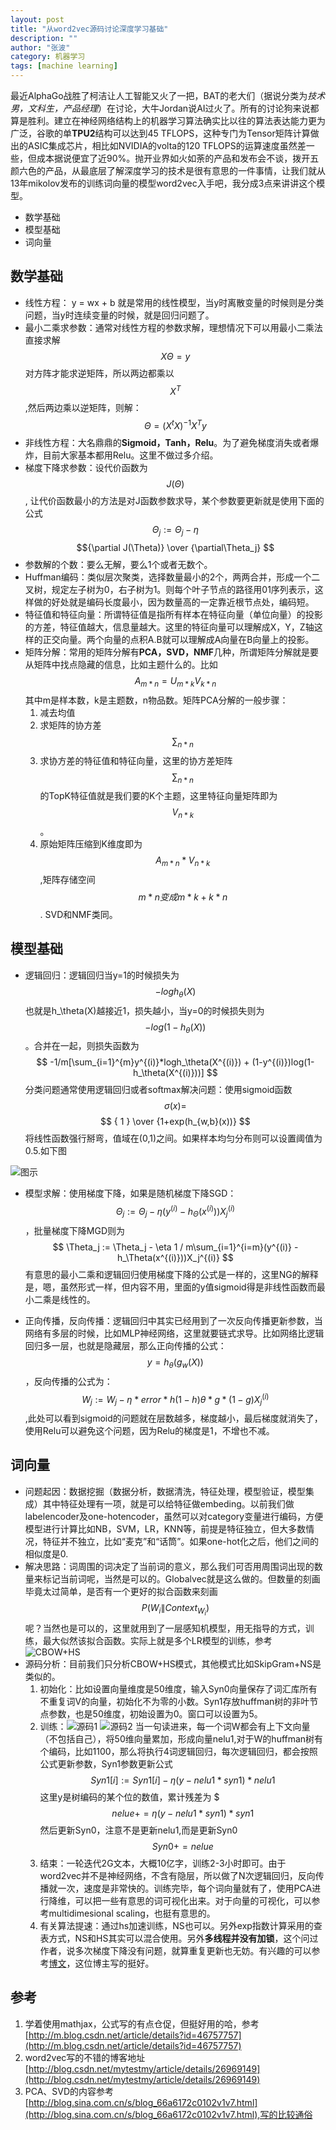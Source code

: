 ```yaml
---
layout: post
title: "从word2vec源码讨论深度学习基础"
description: ""
author: "张波"
category: 机器学习
tags: [machine learning]
---
```



最近AlphaGo战胜了柯洁让人工智能又火了一把，BAT的老大们（据说分类为*技术男，文科生，产品经理*）在讨论，大牛Jordan说AI过火了。所有的讨论狗来说都算是胜利。建立在神经网络结构上的机器学习算法确实比以往的算法表达能力更为广泛，谷歌的单**TPU2**结构可以达到45 TFLOPS，这种专门为Tensor矩阵计算做出的ASIC集成芯片，相比如NVIDIA的volta的120 TFLOPS的运算速度虽然差一些，但成本据说便宜了近90%。抛开业界如火如荼的产品和发布会不谈，拨开五颜六色的产品，从最底层了解深度学习的技术是很有意思的一件事情，让我们就从13年mikolov发布的训练词向量的模型word2vec入手吧，我分成3点来讲讲这个模型。

* 数学基础
* 模型基础
* 词向量

## 数学基础
* 线性方程： y = wx + b 就是常用的线性模型，当y时离散变量的时候则是分类问题，当y时连续变量的时候，就是回归问题了。
* 最小二乘求参数：通常对线性方程的参数求解，理想情况下可以用最小二乘法直接求解 $$ X\Theta = y $$ 对方阵才能求逆矩阵，所以两边都乘以 $$ X^T $$,然后两边乘以逆矩阵，则解： $$ \Theta = (X^tX)^{-1}X^Ty $$
* 非线性方程：大名鼎鼎的**Sigmoid，Tanh，Relu**。为了避免梯度消失或者爆炸，目前大家基本都用Relu。这里不做过多介绍。
* 梯度下降求参数：设代价函数为$$ J(\Theta) $$, 让代价函数最小的方法是对J函数参数求导，某个参数要更新就是使用下面的公式 $$ \Theta_j := \Theta_j - \eta $$$${\partial J(\Theta)} \over {\partial\Theta_j} $$
* 参数解的个数：要么无解，要么1个或者无数个。
* Huffman编码：类似层次聚类，选择数量最小的2个，两两合并，形成一个二叉树，规定左子树为0，右子树为1。则每个叶子节点的路径用01序列表示，这样做的好处就是编码长度最小，因为数量高的一定靠近根节点处，编码短。
* 特征值和特征向量：所谓特征值是指所有样本在特征向量（单位向量）的投影的方差，特征值越大，信息量越大。这里的特征向量可以理解成X，Y，Z轴这样的正交向量。两个向量的点积A.B就可以理解成A向量在B向量上的投影。
* 矩阵分解：常用的矩阵分解有**PCA，SVD，NMF**几种，所谓矩阵分解就是要从矩阵中找点隐藏的信息，比如主题什么的。比如$$ A_{m*n} = U_{m*k}V_{k*n}$$ 其中m是样本数，k是主题数，n物品数。矩阵PCA分解的一般步骤：
	1.	减去均值 
	2. 求矩阵的协方差$$\sum_{n*n}$$ 
	3. 求协方差的特征值和特征向量，这里的协方差矩阵$$\sum_{n*n}$$的TopK特征值就是我们要的K个主题，这里特征向量矩阵即为$$V_{n*k}$$。
	4. 原始矩阵压缩到K维度即为$$ A_{m*n}* V_{n*k} $$,矩阵存储空间$$m*n 变成m*k+ k*n$$. SVD和NMF类同。

## 模型基础
* 逻辑回归：逻辑回归当y=1的时候损失为$$-logh_\theta(X)$$ 也就是h_\theta(X)越接近1，损失越小，当y=0的时候损失则为$$-log(1-h_\theta(X))$$。合并在一起，则损失函数为 $$ -1/m[\sum_{i=1}^{m}y^{(i)}*logh_\theta(X^{(i)}) + (1-y^{(i)})log(1-h_\theta(X^{(i)}))] $$ 分类问题通常使用逻辑回归或者softmax解决问题：使用sigmoid函数 $$\sigma(x)=$$ $$ { 1 } \over {1+exp(h_{w,b}(x))} $$ 将线性函数强行掰弯，值域在(0,1)之间。如果样本均匀分布则可以设置阈值为0.5.如下图

![图示](http://p.blog.csdn.net/images/p_blog_csdn_net/chl033/612813/o_SigmoidFunction_701_2.gif)

* 模型求解：使用梯度下降，如果是随机梯度下降SGD：$$ \Theta_j := \Theta_j - \eta(y^{(i)} - h_\Theta(x^{(i)}))X_j^{(i)} $$ ，批量梯度下降MGD则为 $$ \Theta_j := \Theta_j - \eta 1 / m\sum_{i=1}^{i=m}(y^{(i)} - h_\Theta(x^{(i)}))X_j^{(i)} $$  有意思的最小二乘和逻辑回归使用梯度下降的公式是一样的，这里NG的解释是，嗯，虽然形式一样，但内容不用，里面的y值sigmoid得是非线性函数而最小二乘是线性的。

* 正向传播，反向传播：逻辑回归中其实已经用到了一次反向传播更新参数，当网络有多层的时候，比如MLP神经网络，这里就要链式求导。比如网络比逻辑回归多一层，也就是隐藏层，那么正向传播的公式：$$ y=h_\theta(g_w(X)) $$ ，反向传播的公式为：$$W_j:=W_j - \eta *error*h(1-h)\theta*g*(1-g)X_j^{(i)}$$,此处可以看到sigmoid的问题就在层数越多，梯度越小，最后梯度就消失了，使用Relu可以避免这个问题，因为Relu的梯度是1，不增也不减。

## 词向量
* 问题起因：数据挖掘（数据分析，数据清洗，特征处理，模型验证，模型集成）其中特征处理有一项，就是可以给特征做embeding。以前我们做labelencoder及one-hotencoder，虽然可以对category变量进行编码，方便模型进行计算比如NB，SVM，LR，KNN等，前提是特征独立，但大多数情况，特征并不独立，比如“麦克”和“话筒”。如果one-hot化之后，他们之间的相似度是0.
* 解决思路：词周围的词决定了当前词的意义，那么我们可否用周围词出现的数量来标记当前词呢，当然是可以的。Globalvec就是这么做的。但数量的刻画毕竟太过简单，是否有一个更好的拟合函数来刻画$$ P(W_i \|Context_{W_i}) $$呢？当然也是可以的，这里就用到了一层感知机模型，用无指导的方式，训练，最大似然该拟合函数。实际上就是多个LR模型的训练，参考 ![CBOW+HS](http://img.blog.csdn.net/20140525173342578)
* 源码分析：目前我们只分析CBOW+HS模式，其他模式比如SkipGram+NS是类似的。
	1. 初始化：比如设置向量维度是50维度，输入Syn0向量保存了词汇库所有不重复词V的向量，初始化不为零的小数。Syn1存放huffman树的非叶节点参数，也是50维度，初始设置为0。窗口可以设置为5。
	2. 训练：![源码1](http://img.blog.csdn.net/20140525182637750) ![源码2](http://img.blog.csdn.net/20140525182645906) 当一句读进来，每一个词W都会有上下文向量（不包括自己），将50维向量累加，形成向量nelu1,对于W的huffman树有个编码，比如1100，那么将执行4词逻辑回归，每次逻辑回归，都会按照公式更新参数，Syn1参数更新公式$$ Syn1[i]:=Syn1[i] - \eta(y - nelu1*syn1)*nelu1 $$ 这里y是树编码的某个位的数值，累计残差为 $$$nelue += \eta(y - nelu1*syn1)* syn1$$ 然后更新Syn0，注意不是更新nelu1,而是更新Syn0 $$ Syn0 += nelue $$
	3. 结束：一轮迭代2G文本，大概10亿字，训练2-3小时即可。由于word2vec并不是神经网络，不含有隐层，所以做了N次逻辑回归，反向传播就一次，速度是非常快的。训练完毕，每个词向量就有了，使用PCA进行降维，可以把一些有意思的词可视化出来。对于向量的可视化，可以参考multidimesional scaling，也挺有意思的。
   4. 有关算法提速：通过hs加速训练，NS也可以。另外exp指数计算采用的查表方式，NS和HS其实可以混合使用。另外**多线程并没有加锁**，这个问过作者，说多次梯度下降没有问题，就算重复更新也无妨。有兴趣的可以参考[博文](http://blog.csdn.net/mytestmy/article/details/26961315)，这位博主写的挺好。

## 参考
1.	学着使用mathjax，公式写的有点仓促，但挺好用的哈，参考[http://m.blog.csdn.net/article/details?id=46757757](http://m.blog.csdn.net/article/details?id=46757757)
2. word2vec写的不错的博客地址[http://blog.csdn.net/mytestmy/article/details/26969149](http://blog.csdn.net/mytestmy/article/details/26969149)
3. PCA、SVD的内容参考[http://blog.sina.com.cn/s/blog_66a6172c0102v1v7.html](http://blog.sina.com.cn/s/blog_66a6172c0102v1v7.html),写的比较通俗
